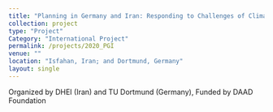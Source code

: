 ```yaml
---
title: "Planning in Germany and Iran: Responding to Challenges of Climate Change through Intercultural Dialogue (2020-2021)"
collection: project
type: "Project"
Category: "International Project"
permalink: /projects/2020_PGI
venue: ""
location: "Isfahan, Iran; and Dortmund, Germany"
layout: single
---
```


Organized by DHEI (Iran) and TU Dortmund (Germany), Funded by DAAD Foundation
